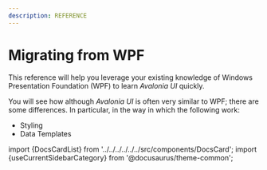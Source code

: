 ```yaml
---
description: REFERENCE
---
```


# Migrating from WPF

This reference will help you leverage your existing knowledge of Windows Presentation Foundation (WPF) to learn _Avalonia UI_ quickly.

You will see how although _Avalonia UI_ is often very similar to WPF; there are some differences. In particular, in the way in which the following work:

* Styling
* Data Templates

import {DocsCardList} from '../../../../../../src/components/DocsCard';
import {useCurrentSidebarCategory} from '@docusaurus/theme-common';

<DocsCardList list={useCurrentSidebarCategory().items} />
